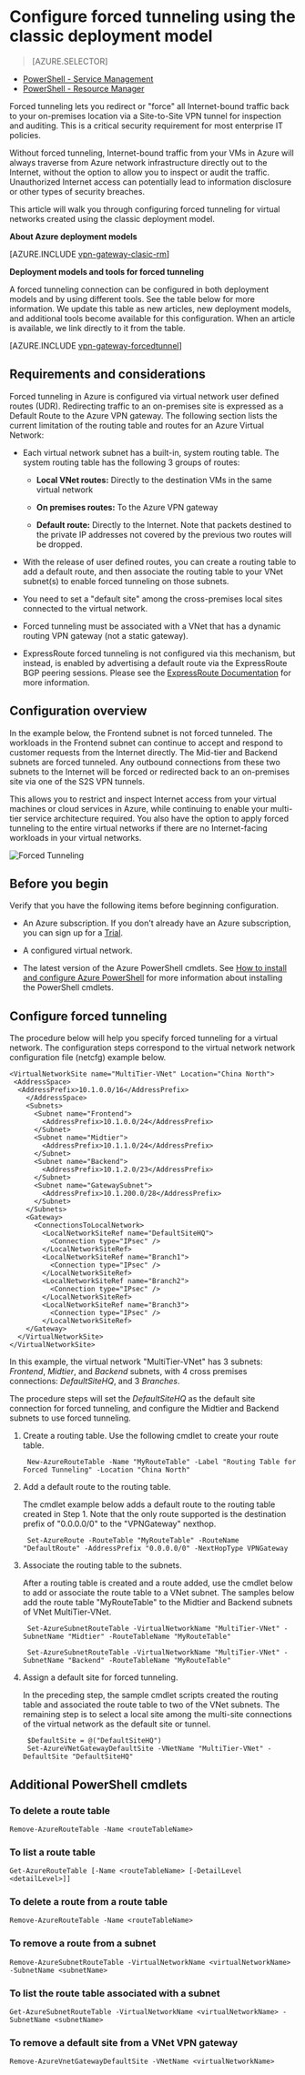<properties 
   pageTitle="Configure forced tunneling for Site-to-Site connections using the classic deployment model | Azure"
   description="How to redirect or 'force' all Internet-bound traffic back to your on-premises location."
   services="vpn-gateway"
   documentationCenter="na"
   authors="cherylmc"
   manager="carmonm"
   editor=""
   tags="azure-service-management"/>
<tags
	ms.service="vpn-gateway"
	ms.date="05/16/2016"
	wacn.date=""/>

# Configure forced tunneling using the classic deployment model

> [AZURE.SELECTOR]
- [PowerShell - Service Management](/documentation/articles/vpn-gateway-about-forced-tunneling/)
- [PowerShell - Resource Manager](/documentation/articles/vpn-gateway-forced-tunneling-rm/)

Forced tunneling lets you redirect or "force" all Internet-bound traffic back to your on-premises location via a Site-to-Site VPN tunnel for inspection and auditing. This is a critical security requirement for most enterprise IT policies. 

Without forced tunneling, Internet-bound traffic from your VMs in Azure will always traverse from Azure network infrastructure directly out to the Internet, without the option to allow you to inspect or audit the traffic. Unauthorized Internet access can potentially lead to information disclosure or other types of security breaches.

This article will walk you through configuring forced tunneling for virtual networks created using the classic deployment model. 

**About Azure deployment models**

[AZURE.INCLUDE [vpn-gateway-clasic-rm](../includes/vpn-gateway-classic-rm-include.md)] 

**Deployment models and tools for forced tunneling**

A forced tunneling connection can be configured in both deployment models and by using different tools. See the table below for more information. We update this table as new articles, new deployment models, and additional tools become available for this configuration. When an article is available, we link directly to it from the table.

[AZURE.INCLUDE [vpn-gateway-forcedtunnel](../includes/vpn-gateway-table-forcedtunnel-include.md)] 


## Requirements and considerations

Forced tunneling in Azure is configured via virtual network user defined routes (UDR). Redirecting traffic to an on-premises site is expressed as a Default Route to the Azure VPN gateway. The following section lists the current limitation of the routing table and routes for an Azure Virtual Network:


-  Each virtual network subnet has a built-in, system routing table. The system routing table has the following 3 groups of routes:

	- **Local VNet routes:** Directly to the destination VMs in the same virtual network
	
	- **On premises routes:** To the Azure VPN gateway
	
	- **Default route:** Directly to the Internet. Note that packets destined to the private IP addresses not covered by the previous two routes will be dropped.


-  With the release of user defined routes, you can create a routing table to add a default route, and then associate the routing table to your VNet subnet(s) to enable forced tunneling on those subnets.

- You need to set a "default site" among the cross-premises local sites connected to the virtual network.

- Forced tunneling must be associated with a VNet that has a dynamic routing VPN gateway (not a static gateway).
 
- ExpressRoute forced tunneling is not configured via this mechanism, but instead, is enabled by advertising a default route via the ExpressRoute BGP peering sessions. Please see the [ExpressRoute Documentation](/documentation/services/expressroute/) for more information.



## Configuration overview

In the example below, the Frontend subnet is not forced tunneled. The workloads in the Frontend subnet can continue to accept and respond to customer requests from the Internet directly. The Mid-tier and Backend subnets are forced tunneled. Any outbound connections from these two subnets to the Internet will be forced or redirected back to an on-premises site via one of the S2S VPN tunnels.

This allows you to restrict and inspect Internet access from your virtual machines or cloud services in Azure, while continuing to enable your multi-tier service architecture required. You also have the option to apply forced tunneling to the entire virtual networks if there are no Internet-facing workloads in your virtual networks.


![Forced Tunneling](./media/vpn-gateway-about-forced-tunneling/forced-tunnel.png)



## Before you begin

Verify that you have the following items before beginning configuration.

- An Azure subscription. If you don't already have an Azure subscription, you can sign up for a [Trial](/pricing/1rmb-trial).

- A configured virtual network. 

- The latest version of the Azure PowerShell cmdlets. See [How to install and configure Azure PowerShell](/documentation/articles/powershell-install-configure/) for more information about installing the PowerShell cmdlets.


## Configure forced tunneling

The procedure below will help you specify forced tunneling for a virtual network. The configuration steps correspond to the virtual network network configuration file (netcfg) example below. 



	<VirtualNetworkSite name="MultiTier-VNet" Location="China North">
     <AddressSpace>
      <AddressPrefix>10.1.0.0/16</AddressPrefix>
        </AddressSpace>
        <Subnets>
          <Subnet name="Frontend">
            <AddressPrefix>10.1.0.0/24</AddressPrefix>
          </Subnet>
          <Subnet name="Midtier">
            <AddressPrefix>10.1.1.0/24</AddressPrefix>
          </Subnet>
          <Subnet name="Backend">
            <AddressPrefix>10.1.2.0/23</AddressPrefix>
          </Subnet>
          <Subnet name="GatewaySubnet">
            <AddressPrefix>10.1.200.0/28</AddressPrefix>
          </Subnet>
        </Subnets>
        <Gateway>
          <ConnectionsToLocalNetwork>
            <LocalNetworkSiteRef name="DefaultSiteHQ">
              <Connection type="IPsec" />
            </LocalNetworkSiteRef>
            <LocalNetworkSiteRef name="Branch1">
              <Connection type="IPsec" />
            </LocalNetworkSiteRef>
            <LocalNetworkSiteRef name="Branch2">
              <Connection type="IPsec" />
            </LocalNetworkSiteRef>
            <LocalNetworkSiteRef name="Branch3">
              <Connection type="IPsec" />
            </LocalNetworkSiteRef>
        </Gateway>
      </VirtualNetworkSite>
	</VirtualNetworkSite>

In this example, the virtual network "MultiTier-VNet" has 3 subnets: *Frontend*, *Midtier*, and *Backend* subnets, with 4 cross premises connections: *DefaultSiteHQ*, and 3 *Branches*. 

The procedure steps will set the *DefaultSiteHQ* as the default site connection for forced tunneling, and configure the Midtier and Backend subnets to use forced tunneling.


1. Create a routing table. Use the following cmdlet to create your route table.

		New-AzureRouteTable -Name "MyRouteTable" -Label "Routing Table for Forced Tunneling" -Location "China North"

2. Add a default route to the routing table. 

	The cmdlet example below adds a default route to the routing table created in Step 1. Note that the only route supported is the destination prefix of "0.0.0.0/0" to the "VPNGateway" nexthop.
 
		Set-AzureRoute -RouteTable "MyRouteTable" -RouteName "DefaultRoute" -AddressPrefix "0.0.0.0/0" -NextHopType VPNGateway

3. Associate the routing table to the subnets. 

	After a routing table is created and a route added, use the cmdlet below to add or associate the route table to a VNet subnet. The samples below add the route table "MyRouteTable" to the Midtier and Backend subnets of VNet MultiTier-VNet.

		Set-AzureSubnetRouteTable -VirtualNetworkName "MultiTier-VNet" -SubnetName "Midtier" -RouteTableName "MyRouteTable"

		Set-AzureSubnetRouteTable -VirtualNetworkName "MultiTier-VNet" -SubnetName "Backend" -RouteTableName "MyRouteTable"

4. Assign a default site for forced tunneling. 

	In the preceding step, the sample cmdlet scripts created the routing table and associated the route table to two of the VNet subnets. The remaining step is to select a local site among the multi-site connections of the virtual network as the default site or tunnel.

		$DefaultSite = @("DefaultSiteHQ")
		Set-AzureVNetGatewayDefaultSite -VNetName "MultiTier-VNet" -DefaultSite "DefaultSiteHQ"

## Additional PowerShell cmdlets

### To delete a route table

	Remove-AzureRouteTable -Name <routeTableName>

### To list a route table

	Get-AzureRouteTable [-Name <routeTableName> [-DetailLevel <detailLevel>]]

### To delete a route from a route table

	Remove-AzureRouteTable -Name <routeTableName>

### To remove a route from a subnet

	Remove-AzureSubnetRouteTable -VirtualNetworkName <virtualNetworkName> -SubnetName <subnetName>

### To list the route table associated with a subnet
	
	Get-AzureSubnetRouteTable -VirtualNetworkName <virtualNetworkName> -SubnetName <subnetName>

### To remove a default site from a VNet VPN gateway

	Remove-AzureVnetGatewayDefaultSite -VNetName <virtualNetworkName>






